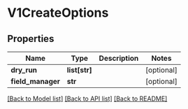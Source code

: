# V1CreateOptions

## Properties
Name | Type | Description | Notes
------------ | ------------- | ------------- | -------------
**dry_run** | **list[str]** |  | [optional] 
**field_manager** | **str** |  | [optional] 

[[Back to Model list]](../README.md#documentation-for-models) [[Back to API list]](../README.md#documentation-for-api-endpoints) [[Back to README]](../README.md)


